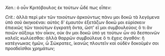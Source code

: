 

*Xen.*: ὁ οὖν Κριτόβουλος ἐκ τούτων ὧδέ πως εἶπεν:



*Crit.*: ἀλλὰ περὶ μὲν τῶν τοιούτων ἀρκούντως πάνυ μοι δοκῶ τὰ λεγόμενα ὑπὸ σοῦ ἀκηκοέναι: αὐτὸς δ' ἐμαυτὸν ἐξετάζων δοκῶ μοι εὑρίσκειν ἐπιεικῶς τῶν τοιούτων ἐγκρατῆ ὄντα, ὥστ' εἴ μοι συμβουλεύοις ὅ τι ἂν ποιῶν αὔξοιμι τὸν οἶκον, οὐκ ἄν μοι δοκῶ ὑπό γε τούτων ὧν σὺ δεσποινῶν καλεῖς κωλύεσθαι: ἀλλὰ θαρρῶν συμβούλευε ὅ τι ἔχεις ἀγαθόν: ἢ κατέγνωκας ἡμῶν, ὦ Σώκρατες, ἱκανῶς πλουτεῖν καὶ οὐδὲν δοκοῦμέν σοι προσδεῖσθαι χρημάτων;